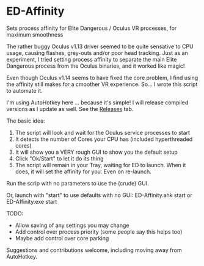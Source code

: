 # ED-Affinity
Sets process affinity for Elite Dangerous / Oculus VR processes, for maximum smoothness

The rather buggy Oculus v1.13 driver seemed to be quite sensative to CPU usage, causing flashes, grey-outs and/or poor head tracking.  Just as an experiment, I tried setting process affinity to separate the main Elite Dangerous process from the Oculus binaries, and it worked like magic!

Even though Oculus v1.14 seems to have fixed the core problem, I find using the affinity still makes for a cmoother VR experience.  So...  I wrote this script to automate it.

I'm using AutoHotkey here ... because it's simple!
I will release compiled versions as I update as well.  See the <a href="https://github.com/rkodey/ED-Affinity/releases">Releases</a> tab.

The basic idea:
1) The script will look and wait for the Oculus service processes to start
2) It detects the number of Cores your CPU has (included hyperthreaded cores)
3) It will show you a VERY rough GUI to show you the default setup
4) Click "Ok/Start" to let it do its thing
5) The script will remain in your Tray, waiting for ED to launch.  When it does, it will set the affinity for you.  Even on re-launch.

Run the scrip with no parameters to use the (crude) GUI.

Or, launch with "start" to use defaults with no GUI:
ED-Affinity.ahk start
or
ED-Affinity.exe start


TODO:
- Allow saving of any settings you may change
- Add control over process priority (some people say this helps too)
- Maybe add control over core parking

Suggestions and contributions welcome, including moving away from AutoHotkey.
